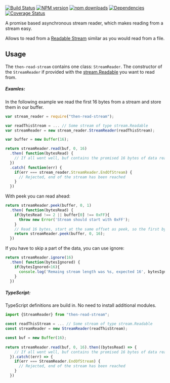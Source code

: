 [![Build Status](https://travis-ci.org/Borewit/then-read-stream.svg?branch=master)](https://travis-ci.org/Borewit/then-read-stream)
[![NPM version](https://badge.fury.io/js/then-read-stream.svg)](https://npmjs.org/package/then-read-stream)
[![npm downloads](http://img.shields.io/npm/dm/then-read-stream.svg)](https://npmjs.org/package/then-read-stream)
[![Dependencies](https://david-dm.org/Borewit/then-read-stream.svg)](https://david-dm.org/Borewit/then-read-stream)
[![Coverage Status](https://coveralls.io/repos/github/Borewit/then-read-stream/badge.svg?branch=master)](https://coveralls.io/github/Borewit/then-read-stream?branch=master)


A promise based asynchronous stream reader, which makes reading from a stream easy.

Allows to read from a [Readable Stream](https://nodejs.org/api/stream.html#stream_readable_streams) 
similar as you would read from a file.

## Usage

The `then-read-stream` contains one class: `StreamReader`.  The constructor of
the `StreamReader` if provided with the [stream.Readable](https://nodejs.org/api/stream.html#stream_class_stream_readable)
you want to read from.

##### Examles:

In the following example we read the first 16 bytes from a stream and store them in our buffer.

```JavaScript
var stream_reader = require("then-read-stream");

var readThisStream = ... // Some stream of type stream.Readable
var streamReader = new stream_reader.StreamReader(readThisStream);

var buffer = new Buffer(16);

return streamReader.read(buf, 0, 16)
  .then( function(bytesRead) {
    // If all went well, buf contains the promised 16 bytes of data read
  })
  .catch( function(err) {
    if(err === stream_reader.StreamReader.EndOfStream) {
      // Rejected, end of the stream has been reached
    }
  })

```

With peek you can read ahead:
```JavaScript
return streamReader.peek(buffer, 0, 1)
  .then( function(bytesRead) {
    if(bytesRead !== 2 || buffer[0] !== 0xFF){
      throw new Error('Stream should start with 0xFF');
    }
    // Read 16 bytes, start at the same offset as peek, so the first byte will be 0xFF
    return streamReader.peek(buffer, 0, 16);
  })
```

If you have to skip a part of the data, you can use ignore:
```JavaScript
return streamReader.ignore(16)
  .then( function(bytesIgnored) {
    if(bytesIgnored<16){
      console.log('Remaing stream length was %s, expected 16', bytesIgnored)
    }
  })
```

##### TypeScript:
TypeScript definitions are build in. No need to install additional modules.
```TypeScript
import {StreamReader} from "then-read-stream";

const readThisStream = ... // Some stream of type stream.Readable
const streamReader = new StreamReader(readThisStream);

const buf = new Buffer(16);
  
return streamReader.read(buf, 0, 16).then((bytesRead) => {
    // If all went well, buf contains the promised 16 bytes of data read
  }).catch((err) => {
    if(err === StreamReader.EndOfStream) {
      // Rejected, end of the stream has been reached
    }
  })
```

[npm-url]: https://npmjs.org/package/then-read-stream
[npm-image]: https://badge.fury.io/js/then-read-stream.svg
[npm-downloads-image]: http://img.shields.io/npm/dm/then-read-stream.svg

[travis-url]: https://travis-ci.org/Borewit/then-read-stream
[travis-image]: https://api.travis-ci.org/Borewit/then-read-stream.svg?branch=master